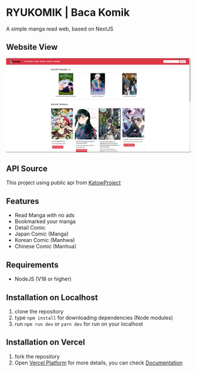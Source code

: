 # RYUKOMIK | Baca Komik

A simple manga read web, based on NextJS

## Website View

![Website View](public/webview.png)

## API Source

This project using public api from [KatowProject](https://github.com/KatowProject/komikato_py)

## Features

- Read Manga with no ads
- Bookmarked your manga
- Detail Comic
- Japan Comic (Manga)
- Korean Comic (Manhwa)
- Chinese Comic (Manhua)

## Requirements

- NodeJS (V18 or higher)

## Installation on Localhost

1. clone the repository
2. type `npm install` for downloading dependencies (Node modules)
3. run `npm run dev` or `yarn dev` for run on your localhost

## Installation on Vercel

1. fork the repository
2. Open [Vercel Platform](https://vercel.com/) for more details, you can check [Documentation](https://nextjs.org/docs/pages/building-your-application/deploying)
